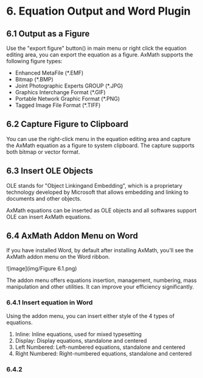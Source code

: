 # 6. Equation Output and Word Plugin

## 6.1 Output as a Figure

Use the "export figure" button() in main menu or right click the equation editing area, you can export the equation as a figure. AxMath supports the following figure types:

* Enhanced MetaFile (*.EMF)
* Bitmap (*.BMP)
* Joint Photographic Experts GROUP (*.JPG)
* Graphics Interchange Format (*.GIF)
* Portable Network Graphic Format (*.PNG)
* Tagged Image File Format (*.TIFF)

## 6.2 Capture Figure to Clipboard

You can use the right-click menu in the equation editing area and capture the AxMath equation as a figure to system clipboard. The capture supports both bitmap or vector format.

## 6.3 Insert OLE Objects

OLE stands for "Object Linkingand Embedding", which is a proprietary technology developed by Microsoft that allows embedding and linking to documents and other objects. 

AxMath equations can be inserted as OLE objects and all softwares support OLE can insert AxMath equations. 

## 6.4 AxMath Addon Menu on Word

If you have installed Word, by default after installing AxMath, you'll see the AxMath addon menu on the Word ribbon.

![image](img/Figure 6.1.png)

The addon menu offers equations insertion, management, numbering, mass manipulation and other utilities. It can improve your efficiency significantly.

### 6.4.1 Insert equation in Word 

Using the addon menu, you can insert either style of the 4 types of equations.
1. Inline: Inline equations, used for mixed typesetting 2. Display: Display equations, standalone and centered3. Left Numbered: Left-numbered equations, standalone and centered4. Right Numbered: Right-numbered equations, standalone and centered
### 6.4.2 
